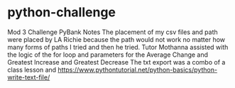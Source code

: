 # python-challenge
Mod 3 Challenge
PyBank Notes
  The placement of my csv files and path were placed by LA Richie because the path would not work no matter how many forms of paths I tried and then he tried. 
  Tutor Mothanna assisted with the logic of the for loop and parameters for the Average Change and Greatest Increase and Greatest Decrease
  The txt export was a combo of a class lesson and https://www.pythontutorial.net/python-basics/python-write-text-file/
